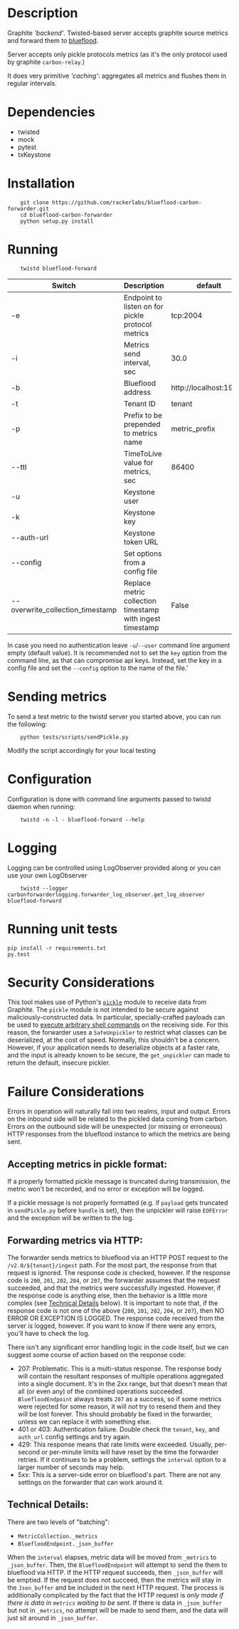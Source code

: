# Description

Graphite _'backend'_. Twisted-based server accepts graphite source metrics and forward them to [blueflood][blueflood-git].

Server accepts only pickle protocols metrics (as it's the only protocol used by graphite `carbon-relay`.)

It does very primitive _'caching'_: aggregates all metrics and flushes them in regular intervals.

# Dependencies

 * twisted
 * mock
 * pytest
 * txKeystone

# Installation

```
    git clone https://github.com/rackerlabs/blueflood-carbon-forwarder.git
    cd blueflood-carbon-forwarder
    python setup.py install
```

# Running

```
    twistd blueflood-forward
```
| Switch | Description | default |
| ----- | ------- | --------- |
| -e | Endpoint to listen on for pickle protocol metrics | tcp:2004 |
| -i | Metrics send interval, sec | 30.0 |
| -b | Blueflood address | http://localhost:19000 |
| -t | Tenant ID | tenant |
| -p | Prefix to be prepended to metrics name | metric_prefix |
| --ttl | TimeToLive value for metrics, sec | 86400 |
| -u | Keystone user | |
| -k | Keystone key | |
| --auth-url | Keystone token URL | |
| --config | Set options from a config file | |
| --overwrite_collection_timestamp | Replace metric collection timestamp with ingest timestamp | False |

In case you need no authentication leave `-u`/`--user` command line argument empty (default value).
It is recommended not to set the `key` option from the command line, as that can compromise api keys. Instead, set the key in a config file and set the `--config` option to the name of the file.'


# Sending metrics

To send a test metric to the twistd server you started above, you can run the following:
```
    python tests/scripts/sendPickle.py
```
Modify the script accordingly for your local testing

# Configuration

Configuration is done with command line arguments passed to twistd daemon when running:
```
    twistd -n -l - blueflood-forward --help

```

# Logging 

Logging can be controlled using LogObserver provided along or you can use your own LogObserver

```
    twistd --logger carbonforwarderlogging.forwarder_log_observer.get_log_observer blueflood-forward
```
 
[blueflood-git]: https://github.com/rackerlabs/blueflood "blueflood"

# Running unit tests
```
pip install -r requirements.txt
py.test
```

# Security Considerations
This tool makes use of Python's [`pickle`](https://docs.python.org/2/library/pickle.html) module to receive data from Graphite.
The `pickle` module is not intended to be secure against maliciously-constructed data.
In particular, specially-crafted payloads can be used to [execute arbitrary shell commands](https://blog.nelhage.com/2011/03/exploiting-pickle/) on the receiving side.
For this reason, the forwarder uses a `SafeUnpickler` to restrict what classes can be deserialized, at the cost of speed.
Normally, this shouldn't be a concern. However, if your application needs to deserialize objects at a faster rate, and the input is already known to be secure, the `get_unpickler` can made to return the default, insecure pickler.

# Failure Considerations

Errors in operation will naturally fall into two realms, input and output.
Errors on the inbound side will be related to the pickled data coming from carbon.
Errors on the outbound side will be unexpected (or missing or erroneous) HTTP responses from the blueflood instance to which the metrics are being sent.

## Accepting metrics in pickle format:

If a properly formatted pickle message is truncated during transmission, the metric won't be recorded, and no error or exception will be logged.

If a pickle message is not properly formatted (e.g. if `payload` gets truncated in `sendPickle.py` before `handle` is set), then the unpickler will raise `EOFError` and the exception will be written to the log.

## Forwarding metrics via HTTP:

The forwarder sends metrics to blueflood via an HTTP POST request to the `/v2.0/${tenant}/ingest` path.
For the most part, the response from that request is ignored. The response code _is_ checked, however.
If the response code is `200`, `201`, `202`, `204`, or `207`, the forwarder assumes that the request succeeded, and that the metrics were successfully ingested.
However, if the response code is anything else, then the behavior is a little more complex (see [Technical Details](#technical-details) below).
It is important to note that, if the response code is not one of the above (`200`, `201`, `202`, `204`, or `207`), then NO ERROR OR EXCEPTION IS LOGGED.
The response code received from the server _is_ logged, however.
If you want to know if there were any errors, you'll have to check the log.

There isn't any significant error handling logic in the code itself, but we can suggest some course of action based on the response code:

 - 207: Problematic. This is a multi-status response. The response body will contain the resultant responses of multiple operations aggregated into a single document. It's in the 2xx range, but that doesn't mean that all (or even any) of the combined operations succeeded. `BluefloodEndpoint` always treats `207` as a success, so if some metrics were rejected for some reason, it will _not_ try to resend them and they will be lost forever. This should probably be fixed in the forwarder, unless we can replace it with something else.
 - 401 or 403: Authentication failure. Double check the `tenant`, `key`, and `auth_url` config settings and try again.
 - 429: This response means that rate limits were exceeded. Usually, per-second or per-minute limits will have reset by the time the forwarder retries. If it continues to be a problem, settings the `interval` option to a larger number of seconds may help.
 - 5xx: This is a server-side error on blueflood's part. There are not any settings on the forwarder that can work around it.

## Technical Details:

There are two levels of "batching":
 - `MetricCollection._metrics`
 - `BluefloodEndpoint._json_buffer`

When the `interval` elapses, metric data will be moved from `_metrics` to `_json_buffer`.
Then, the `BluefloodEndpoint` will attempt to send the them to blueflood via HTTP.
If the HTTP request succeeds, then `_json_buffer` will be emptied.
If the request does not succeed, then the metrics will stay in the `Json_buffer` and be included in the next HTTP request.
The process is additionally complicated by the fact that the HTTP request is _only made if there is data in `metrics` waiting to be sent_.
If there is data in `_json_buffer` but not in `_metrics`, no attempt will be made to send them, and the data will just sit around in `_json_buffer`.
